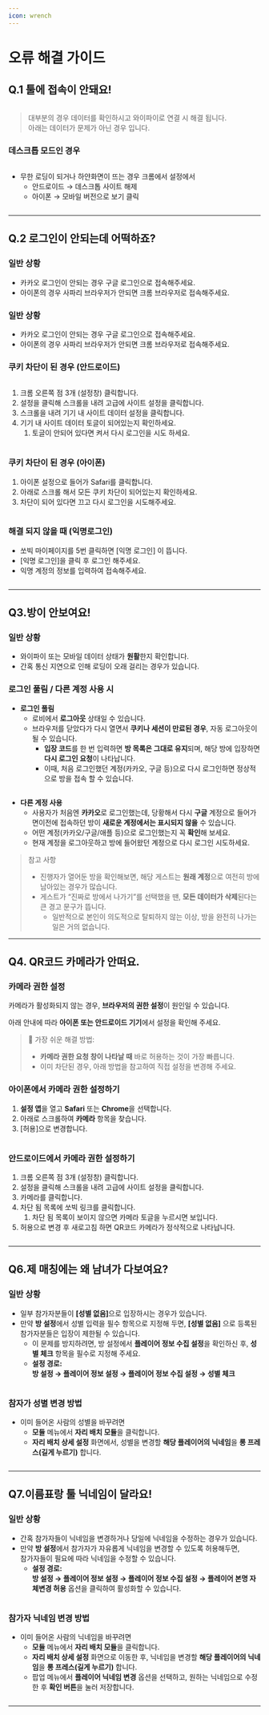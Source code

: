 ```yaml
---
icon: wrench
---
```


# 오류 해결 가이드

## Q.1 툴에 접속이 안돼요!



<figure><img src="../.gitbook/assets/무한로딩 둘다.png" alt=""><figcaption></figcaption></figure>

> 대부분의 경우 데이터를 확인하시고 와이파이로 연결 시 해결 됩니다.\
> 아래는 데이터가 문제가 아닌 경우 입니다.

### 데스크톱 모드인 경우

<figure><img src="../.gitbook/assets/데스크톱 모드.png" alt=""><figcaption></figcaption></figure>

* 무한 로딩이 되거나 하얀화면이 뜨는 경우 크롬에서 설정에서
  * 안드로이드 → 데스크톱 사이트 해제
  * 아이폰 → 모바일 버전으로 보기 클릭



<figure><img src="../.gitbook/assets/데스크톱 끄기 둘다.png" alt=""><figcaption></figcaption></figure>

***

## Q.2 로그인이 안되는데 어떡하죠?



### 일반 상황

* 카카오 로그인이 안되는 경우 구글 로그인으로 접속해주세요.
* 아이폰의 경우 사파리 브라우저가 안되면 크롬 브라우저로 접속해주세요.





### 일반 상황

* 카카오 로그인이 안되는 경우 구글 로그인으로 접속해주세요.
* 아이폰의 경우 사파리 브라우저가 안되면 크롬 브라우저로 접속해주세요.

### 쿠키 차단이 된 경우 (안드로이드)

<figure><img src="../.gitbook/assets/로그인 쿠키 차단.png" alt=""><figcaption></figcaption></figure>



1. 크롬 오른쪽 점 3개 (설정창) 클릭합니다.
2. 설정을 클릭해 스크롤을 내려 고급에 사이트 설정을 클릭합니다.
3. 스크롤을 내려 기기 내 사이트 데이터 설정을 클릭합니다.
4. 기기 내 사이트 데이터 토글이 되어있는지 확인하세요.
   1. 토글이 안되어 있다면 켜서 다시 로그인을 시도 하세요.



<figure><img src="../.gitbook/assets/Group 11.png" alt=""><figcaption></figcaption></figure>

### 쿠키 차단이 된 경우 (아이폰)

1. 아이폰 설정으로 들어가 Safari를 클릭합니다.
2. 아래로 스크롤 해서 모든 쿠키 차단이 되어있는지 확인하세요.
3. 차단이 되어 있다면 끄고 다시 로그인을 시도해주세요.



<figure><img src="../.gitbook/assets/아이폰 쿠키 차단 해재.png" alt=""><figcaption></figcaption></figure>



### 해결 되지 않을 때 (익명로그인)

* 쏘빅 마이페이지를 5번 클릭하면 \[익명 로그인] 이 뜹니다.
* \[익명 로그인]을 클릭 후 로그인 해주세요.
* 익명 계정의 정보를 입력하여 접속해주세요.



<figure><img src="../.gitbook/assets/익명로그인 (1).png" alt=""><figcaption></figcaption></figure>

***

## Q3.방이 안보여요!



### 일반 상황

* 와이파이 또는 모바일 데이터 상태가 **원활**한지 확인합니다.
* 간혹 통신 지연으로 인해 로딩이 오래 걸리는 경우가 있습니다.



### 로그인 풀림 / 다른 계정 사용 시

* **로그인 풀림**
  * 로비에서 **로그아웃** 상태일 수 있습니다.
  * 브라우저를 닫았다가 다시 열면서 **쿠키나 세션이 만료된 경우**, 자동 로그아웃이 될 수 있습니다.
    * **입장 코드**를 한 번 입력하면 **방 목록은 그대로 유지**되며, 해당 방에 입장하면 **다시 로그인 요청**이 나타납니다.
    * 이때, 처음 로그인했던 계정(카카오, 구글 등)으로 다시 로그인하면 정상적으로 방을 접속 할 수 있습니다.



<figure><img src="../.gitbook/assets/Group 19.png" alt=""><figcaption></figcaption></figure>



* **다른 계정 사용**
  * 사용자가 처음엔 **카카오**로 로그인했는데, 당황해서 다시 **구글** 계정으로 들어가면이전에 접속하던 방이 **새로운 계정에서는 표시되지 않을** 수 있습니다.
  * 어떤 계정(카카오/구글/애플 등)으로 로그인했는지 꼭 **확인**해 보세요.
  * 현재 계정을 로그아웃하고 방에 들어왔던 계정으로 다시 로그인 시도하세요.



> 참고 사항
>
> * 진행자가 열어둔 방을 확인해보면, 해당 게스트는 **원래 계정**으로 여전히 방에 남아있는 경우가 많습니다.
> * 게스트가 “진짜로 방에서 나가기”를 선택했을 땐, **모든 데이터가 삭제**된다는 큰 경고 문구가 뜹니다.
>   * 일반적으로 본인이 의도적으로 탈퇴하지 않는 이상, 방을 완전히 나가는 일은 거의 없습니다.



***

## Q4. QR코드 카메라가 안떠요.

### 카메라 권한 설정

카메라가 활성화되지 않는 경우, **브라우저의 권한 설정**이 원인일 수 있습니다.

아래 안내에 따라 **아이폰 또는 안드로이드 기기**에서 설정을 확인해 주세요.

> 📌 가장 쉬운 해결 방법:
>
> * **카메라 권한 요청 창이 나타날 때** 바로 허용하는 것이 가장 빠릅니다.
> * 이미 차단된 경우, 아래 방법을 참고하여 직접 설정을 변경해 주세요.

### **아이폰에서 카메라 권한 설정하기**

1. **설정 앱**을 열고 **Safari** 또는 **Chrome**을 선택합니다.
2. 아래로 스크롤하여 **카메라** 항목을 찾습니다.
3. \[허용]으로 변경합니다.

<figure><img src="../.gitbook/assets/Untitled.png" alt=""><figcaption></figcaption></figure>



### **안드로이드에서 카메라 권한 설정하기**

1. 크롬 오른쪽 점 3개 (설정창) 클릭합니다.
2. 설정을 클릭해 스크롤을 내려 고급에 사이트 설정을 클릭합니다.
3. 카메라를 클릭합니다.
4. 차단 됨 목록에 쏘빅 링크를 클릭합니다.
   1. 차단 됨 목록이 보이지 않으면 카메라 토글을 누르시면 보입니다.
5. 허용으로 변경 후 새로고침 하면 QR코드 카메라가 정삭적으로 나타납니다.

<figure><img src="../.gitbook/assets/Group 21 (1).png" alt=""><figcaption></figcaption></figure>

***

## Q6.제 매칭에는 왜 남녀가 다보여요?

### 일반 상황

* 일부 참가자분들이 **\[성별 없음]**&#xC73C;로 입장하시는 경우가 있습니다.
* 만약 **방 설정**에서 성별 입력을 필수 항목으로 지정해 두면, **\[성별 없음]** 으로 등록된 참가자분들은 입장이 제한될 수 있습니다.
  * 이 문제를 방지하려면, 방 설정에서 **플레이어 정보 수집 설정**을 확인하신 후, **성별 체크** 항목을 필수로 지정해 주세요.
  * **설정 경로:**\
    **방 설정 → 플레이어 정보 설정 → 플레이어 정보 수집 설정 → 성별 체크**



<figure><img src="../.gitbook/assets/234 (2).png" alt=""><figcaption></figcaption></figure>

### 참자가 성별 변경 방법

* 이미 들어온 사람의 성별을 바꾸려면
  * **모듈** 메뉴에서 **자리 배치 모듈**을 클릭합니다.
  * **자리 배치 상세 설정** 화면에서, 성별을 변경할 **해당 플레이어의 닉네임**을 **롱 프레스(길게 누르기)** 합니다.



<figure><img src="../.gitbook/assets/12.png" alt=""><figcaption></figcaption></figure>

***

## Q7.이름표랑 툴 닉네임이 달라요!

### 일반 상황

* 간혹 참가자들이 닉네임을 변경하거나 당일에 닉네임을 수정하는 경우가 있습니다.
* 만약 **방 설정**에서 참가자가 자유롭게 닉네임을 변경할 수 있도록 허용해두면,\
  참가자들이 필요에 따라 닉네임을 수정할 수 있습니다.
  * **설정 경로:**\
    **방 설정 → 플레이어 정보 설정 → 플레이어 정보 수집 설정 → 플레이어 본명 자체변경 허용** 옵션을 클릭하여 활성화할 수 있습니다.



<figure><img src="../.gitbook/assets/45 (1).png" alt=""><figcaption></figcaption></figure>

### 참가자 닉네임 변경 방법

* 이미 들어온 사람의 닉네임을 바꾸려면
  * **모듈** 메뉴에서 **자리 배치 모듈**을 클릭합니다.
  * **자리 배치 상세 설정** 화면으로 이동한 후, 닉네임을 변경할 **해당 플레이어의 닉네임**을 **롱 프레스(길게 누르기)** 합니다.
  * 팝업 메뉴에서 **플레이어 닉네임 변경** 옵션을 선택하고, 원하는 닉네임으로 수정한 후 **확인 버튼**을 눌러 저장합니다.



<figure><img src="../.gitbook/assets/3241.png" alt=""><figcaption></figcaption></figure>

***







